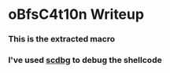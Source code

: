 # oBfsC4t10n Writeup
### This is the extracted macro
### I've used [scdbg](https://github.com/dzzie/VS_LIBEMU) to debug the shellcode
